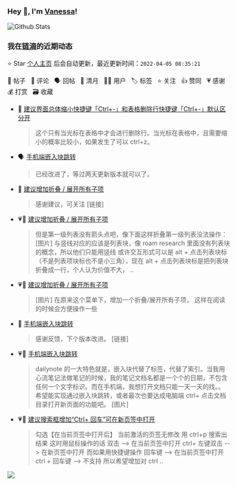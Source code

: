 ### Hey 👋, I'm [Vanessa](http://vanessa.b3log.org/)!

![Github Stats](https://github-readme-stats.vercel.app/api?username=Vanessa219&show_icons=true)

<!--events start -->

### 我在[链滴](https://ld246.com)的近期动态

⭐️ Star [个人主页](https://github.com/Vanessa219/Vanessa219) 后会自动更新，最近更新时间：`2022-04-05 08:35:21`

📝 帖子 &nbsp; 💬 评论 &nbsp; 🗣 回帖 &nbsp; 🌙 清月 &nbsp; 👨‍💻 用户 &nbsp; 🏷️ 标签 &nbsp; ⭐️ 关注 &nbsp; 👍 赞同 &nbsp; 💗 感谢 &nbsp; 💰 打赏 &nbsp; 🗃 收藏

* 💬 [建议界面总体缩小快捷键「Ctrl+-」和表格删除行快捷键「Ctrl+-」默认区分开](https://ld246.com/article/1649037723612/comment/1649084294725#comments)

  > 这个只有当光标在表格中才会进行删除行。当光标在表格中，且需要缩小的概率比较小，如果发生了可以 ctrl+z。
* 🗣 [手机端嵌入块跳转](https://ld246.com/article/1648909934133/comment/1649077271711#comments)

  > 已经改进了，等过两天更新版本就可以了。
* 💬 [建议增加折叠 / 展开所有子项](https://ld246.com/article/1648886730560/comment/1649075734705#comments)

  > 感谢建议，可关注 [链接]
* 💗💬 [建议增加折叠 / 展开所有子项](https://ld246.com/article/1648886730560/comment/1648963844759#comments)

  > 但是第一级列表没有箭头点吧，像下面这样折叠第一级列表没法操作： [图片] 与竖线对应的应该是列表块，像 roam research 里面没有列表块的概念，所以他们只能用竖线 或许交互形式可以是 alt + 点击列表块标（不是列表项块标也不是小三角），现在 alt + 点击列表块标是把列表块折叠成一行，个人认为价值不大， ..
* 💗📝 [建议增加折叠 / 展开所有子项](https://ld246.com/article/1648886730560)

  > [图片] 在原来这个菜单下，增加一个折叠/展开所有子项， 这样在阅读的时候会方便操作一些
* 💬 [手机端嵌入块跳转](https://ld246.com/article/1648909934133/comment/1649075062225#comments)

  > 感谢反馈，下个版本改进。 [链接]
* 💗📝 [手机端嵌入块跳转](https://ld246.com/article/1648909934133)

  > dailynote 的一大特色就是，嵌入块代替了标签，代替了索引。当我用心流笔记法做笔记的时候，我的笔记文档名都是一个个的日期，不包含任何一个文字标识。而在手机端，我想打开文档只能一天一天的找。。 希望能实现通过嵌入块跳转，或者最次也要达成电脑端 ctrl+ 点击文档目录打开新页面的功能吧。 [图片]
* 💗📝 [建议搜索框增加“Ctrl+ 回车”可在新页签中打开](https://ld246.com/article/1648975638573)

  > 勾选【在当前页签中打开后】 当前激活的页签无修改 用 ctrl+p 搜索出结果 这时用鼠标操作的话 双击 --&gt; 在当前页签中打开 ctrl+ 左键双击 --&gt; 在新页签中打开 而如果用快捷键操作 回车键 --&gt; 在当前页签中打开 ctrl + 回车键 --&gt; 不支持 所以希望增加对 ctrl  ..


<!--events end -->

<a title="Hits" target="_blank" href="https://github.com/Vanessa219/Vanessa219"><img src="https://hits.b3log.org/Vanessa219/Vanessa219.svg"></a>
